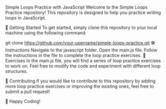 Simple Loops Practice with JavaScript
Welcome to the Simple Loops Practice repository! This repository is designed to help you practice writing loops in JavaScript.

🚀 Getting Started
To get started, simply clone this repository to your local machine using the following command:

git clone https://github.com/your-username/simple-loops-practice.git
🛠️ Instructions
Navigate to the javascript folder.
Open the main.js file.
Follow the instructions in the file to complete the loop practice exercises.
📝 Exercises
In the main.js file, you will find a series of loop practice exercises to work on. Feel free to modify the code and experiment with different loop structures.

🌟 Contributing
If you would like to contribute to this repository by adding more loop practice exercises or improving the existing ones, feel free to submit a pull request!

🎉 Happy Coding!
